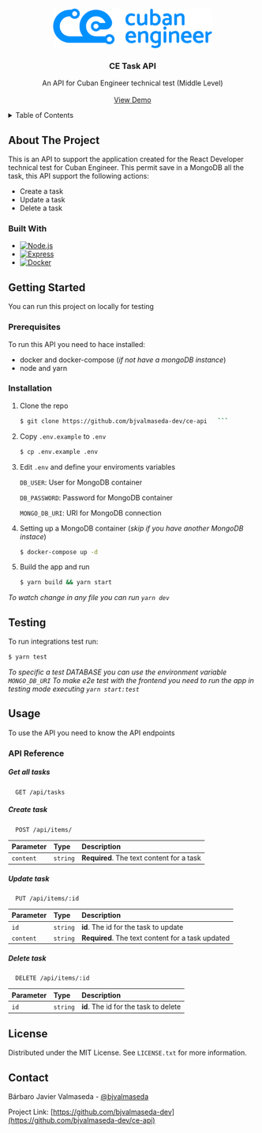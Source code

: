 <!-- PROJECT LOGO -->
<br />
<div align="center">
  <a href="https://github.com/bjvalmaseda-dev/ce-api">
    <img src="docs/ce_logo.png" alt="Logo" height="80">
  </a>

  <h3 align="center">CE Task API</h3>

  <p align="center">
    An API for Cuban Engineer technical test (Middle Level)
    <br /> 
    <br />
    <a href="https://ce-api.up.railway.app/">View Demo</a>   
  </p>
</div>



<!-- TABLE OF CONTENTS -->
<details>
  <summary>Table of Contents</summary>
  <ol>
    <li>
      <a href="#about-the-project">About The Project</a>
      <ul>
        <li><a href="#built-with">Built With</a></li>
      </ul>
    </li>
    <li>
      <a href="#getting-started">Getting Started</a>
      <ul>
        <li><a href="#prerequisites">Prerequisites</a></li>
        <li><a href="#installation">Installation</a></li>
      </ul>
    </li>
    <li><a href="#testing">Testing</a></li>
    <li><a href="#usage">Usage</a></li>
    <li><a href="#license">License</a></li>
    <li><a href="#contact">Contact</a></li>
  </ol>
</details>



<!-- ABOUT THE PROJECT -->
## About The Project

This is an API to support the application created for the React Developer technical test for Cuban Engineer. This permit save in a MongoDB all the task, this API support the following actions: 

* Create a task
* Update a task
* Delete a task

### Built With

* [![Node.js][node]][node-url]
* [![Express][express]][express-url]
* [![Docker][docker]][docker-url]



<!-- GETTING STARTED -->
## Getting Started

You can run this project on locally for testing

### Prerequisites

To run this API you need to hace installed:
* docker and docker-compose (*if not have a mongoDB instance*)
* node and yarn

### Installation

1. Clone the repo
   ```sh
   $ git clone https://github.com/bjvalmaseda-dev/ce-api   ```

2. Copy `.env.example` to `.env`
    ```sh
    $ cp .env.example .env
    ```
3. Edit `.env` and define your enviroments variables  

    `DB_USER`: User for MongoDB container

    `DB_PASSWORD`: Password for MongoDB container
    
    `MONGO_DB_URI`: URI for MongoDB connection
    
4. Setting up a MongoDB container (*skip if you have another MongoDB instace*)
   ```sh
   $ docker-compose up -d
   ```
5. Build the app and run
   ```sh
   $ yarn build && yarn start

*To watch change in any file you can run `yarn dev`*


## Testing

To run integrations test run:
```sh
$ yarn test
```
*To specific a test DATABASE you can use the environment variable `MONGO_DB_URI`*
*To make e2e test with the frontend you need to run the app in testing mode executing `yarn start:test`*



<!-- USAGE EXAMPLES -->
## Usage

To use the API you need to know the API endpoints

### API Reference

##### Get all tasks

```http
  GET /api/tasks
```

##### Create task

```http
  POST /api/items/
```

| Parameter | Type     | Description                               |
| :-------- | :------- | :---------------------------------------- |
| `content` | `string` | **Required**. The text content for a task |

##### Update task

```http
  PUT /api/items/:id
```

| Parameter | Type     | Description                                       |
| :-------- | :------- | :------------------------------------------------ |
| `id`      | `string` | **id**. The id for the task to update             |
| `content` | `string` | **Required**. The text content for a task updated |

##### Delete task

```http
  DELETE /api/items/:id
```

| Parameter | Type     | Description                           |
| :-------- | :------- | :------------------------------------ |
| `id`      | `string` | **id**. The id for the task to delete |






<!-- LICENSE -->
## License

Distributed under the MIT License. See `LICENSE.txt` for more information.


<!-- CONTACT -->
## Contact

Bárbaro Javier Valmaseda - [@bjvalmaseda](https://twitter.com/bjvalmaseda)

Project Link: [https://github.com/bjvalmaseda-dev](https://github.com/bjvalmaseda-dev/ce-api)



<!-- MARKDOWN LINKS & IMAGES -->

<!-- BADGES -->
[express]: https://img.shields.io/badge/Express-000000?style=for-the-badge&logo=express&logoColor=white
[node]: https://img.shields.io/badge/Node%20JS-339933?style=for-the-badge&logo=nodedotjs&logoColor=white
[docker]: https://img.shields.io/badge/Docker-2496ED?style=for-the-badge&logo=docker&logoColor=white

<!-- IMAGES -->
[logo]: docs/ce_logo.png

<!-- LINKS -->
[docker-url]: https://www.docker.com/
[express-url]: https://expressjs.com/
[node-url]: https://nodejs.org/
